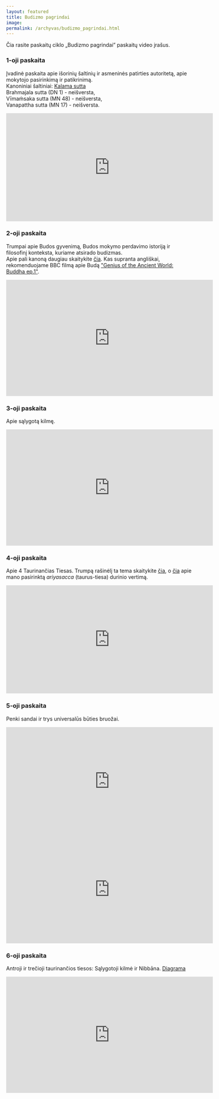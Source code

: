 ```yaml
---
layout: featured
title: Budizmo pagrindai
image:
permalink: /archyvas/budizmo_pagrindai.html
---
```

Čia rasite paskaitų ciklo „Budizmo pagrindai” paskaitų video įrašus.

### 1-oji paskaita

Įvadinė paskaita apie išorinių šaltinių ir asmeninės patirties autoritetą, apie mokytojo pasirinkimą ir patikrinimą.\
Kanoniniai šaltiniai: [Kalama sutta](https://theravada.lt/vertimai/kesamuttisutta_lt/)\
Brahmajala sutta (DN 1) - neišversta,\
Vīmaṁsaka sutta (MN 48) - neišversta,\
Vanapattha sutta (MN 17) - neišversta.

<iframe class="mt-4 mb-5" src="https://www.facebook.com/plugins/video.php?height=292&href=https%3A%2F%2Fwww.facebook.com%2Falokoscentras%2Fvideos%2F372024401321810%2F&show_text=false&width=560&t=0" width="560" height="292" style="border:none;overflow:hidden" scrolling="no" frameborder="0" allowfullscreen="true" allow="autoplay; clipboard-write; encrypted-media; picture-in-picture; web-share" allowFullScreen="true"></iframe>

### 2-oji paskaita

Trumpai apie Budos gyvenimą, Budos mokymo perdavimo istoriją ir filosofinį konteksta, kuriame atsirado budizmas.\
Apie pali kanoną daugiau skaitykite [čia](https://theravada.lt/tipitaka/).
Kas supranta angliškai, rekomenduojame BBC filmą apie Budą ["Genius of the Ancient World: Buddha ep.1"](https://www.dailymotion.com/video/x6vkklx...).

<iframe class="mt-4 mb-5" src="https://www.facebook.com/plugins/video.php?height=314&href=https%3A%2F%2Fwww.facebook.com%2Falokoscentras%2Fvideos%2F280223994012941%2F&show_text=false&width=560&t=0" width="560" height="314" style="border:none;overflow:hidden" scrolling="no" frameborder="0" allowfullscreen="true" allow="autoplay; clipboard-write; encrypted-media; picture-in-picture; web-share" allowFullScreen="true"></iframe>

### 3-oji paskaita

Apie sąlygotą kilmę. 

<iframe class="mt-4 mb-5" src="https://www.facebook.com/plugins/video.php?height=314&href=https%3A%2F%2Fwww.facebook.com%2Falokoscentras%2Fvideos%2F1549193352106627%2F&show_text=false&width=560&t=0" width="560" height="314" style="border:none;overflow:hidden" scrolling="no" frameborder="0" allowfullscreen="true" allow="autoplay; clipboard-write; encrypted-media; picture-in-picture; web-share" allowFullScreen="true"></iframe>

### 4-oji paskaita

Apie 4 Taurinančias Tiesas. Trumpą rašinėlį ta tema skaitykite [čia](https://theravada.lt/.../post-keturios-taurinan%C4.../...), o [čia](https://theravada.lt/.../post-ar-ariyasacca-rei%C5%A1kia.../) apie mano pasirinktą *ariyasacca* (taurus-tiesa) durinio vertimą.

<iframe class="mt-4 mb-5" src="https://www.facebook.com/plugins/video.php?height=292&href=https%3A%2F%2Fwww.facebook.com%2Falokoscentras%2Fvideos%2F4803428373024070%2F&show_text=false&width=560&t=0" width="560" height="292" style="border:none;overflow:hidden" scrolling="no" frameborder="0" allowfullscreen="true" allow="autoplay; clipboard-write; encrypted-media; picture-in-picture; web-share" allowFullScreen="true"></iframe>

### 5-oji paskaita

Penki sandai ir trys universalūs būties bruožai. 

<iframe class="mt-4 mb-5" src="https://www.facebook.com/plugins/video.php?height=292&href=https%3A%2F%2Fwww.facebook.com%2Falokoscentras%2Fvideos%2F870415346993648%2F&show_text=false&width=560&t=0" width="560" height="292" style="border:none;overflow:hidden" scrolling="no" frameborder="0" allowfullscreen="true" allow="autoplay; clipboard-write; encrypted-media; picture-in-picture; web-share" allowFullScreen="true"></iframe>

<iframe class="mt-4 mb-5" src="https://www.facebook.com/plugins/video.php?height=292&href=https%3A%2F%2Fwww.facebook.com%2Falokoscentras%2Fvideos%2F1857711227773249%2F&show_text=false&width=560&t=0" width="560" height="292" style="border:none;overflow:hidden" scrolling="no" frameborder="0" allowfullscreen="true" allow="autoplay; clipboard-write; encrypted-media; picture-in-picture; web-share" allowFullScreen="true"></iframe>

### 6-oji paskaita

Antroji ir trečioji taurinančios tiesos: Sąlygotoji kilmė ir Nibbāna.
<a href="/assets/files/Salygotas atsiradimas tik diagrama.pdf" target="blank">Diagrama</a>

<iframe src="https://www.facebook.com/plugins/video.php?height=314&href=https%3A%2F%2Fwww.facebook.com%2Falokoscentras%2Fvideos%2F425252779087114%2F&show_text=false&width=560&t=0" width="560" height="314" style="border:none;overflow:hidden" scrolling="no" frameborder="0" allowfullscreen="true" allow="autoplay; clipboard-write; encrypted-media; picture-in-picture; web-share" allowFullScreen="true"></iframe>